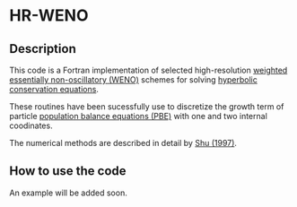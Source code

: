 # HR-WENO

## Description

This code is a Fortran implementation of selected high-resolution [weighted essentially non-oscillatory (WENO)](https://en.wikipedia.org/wiki/WENO_methods) schemes for solving [hyperbolic conservation equations](https://en.wikipedia.org/wiki/Hyperbolic_partial_differential_equation).

These routines have been sucessfully use to discretize the growth term of particle
[population balance equations (PBE)](https://en.wikipedia.org/wiki/Population_balance_equation) with one and two internal coodinates.

The numerical methods are described in detail by [Shu (1997)](/Shu-WENO-notes.pdf).

## How to use the code

An example will be added soon.
